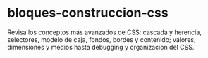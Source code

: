 # bloques-construccion-css
Revisa los conceptos más avanzados de CSS: cascada y herencia, selectores, modelo de caja, fondos, bordes y contenido; valores, dimensiones y medios hasta debugging y organizacion del CSS. 
